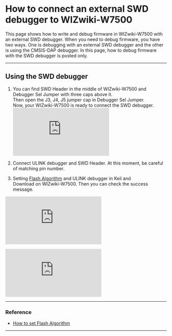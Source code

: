 
# How to connect an external SWD debugger to WIZwiki-W7500

This page shows how to write and debug firmware in WIZwiki-W7500 with an external SWD debugger. When you need to debug firmware, you have two ways. One is debugging with an external SWD debugger and the other is using the CMSIS-DAP debugger. In this page, how to debug firmware with the SWD debugger is posted only.

----

## Using the SWD debugger


1. You can find SWD Header in the middle of WIZwiki-W7500 and Debugger Sel Jumper with three caps above it.  
Then open the J3, J4, J5 jumper cap in Debugger Sel Jumper.  
Now, your WIZwiki-W7500 is ready to connect the SWD debugger.
![](http://wizwiki.net/wiki/lib/exe/fetch.php?media=products:wizwiki_w7500:start_getting_started:swd_header_debugger_jumper.png)  

  
  
2. Connect ULINK debugger and SWD Header. At this moment, be careful of matching pin number.

3. Setting [Flash Algorithm](http://wizwiki.net/wiki/doku.php?id=products:wizwiki_w7500:start_getting_started:debugging_w7500#set_flash_algorithm) and ULINK debugger in Keil and  
Download on WIZwiki-W7500. Then you can check the success message.

![](http://wizwiki.net/wiki/lib/exe/fetch.php?media=products:wizwiki_w7500:start_getting_started:set_ulink_in_keil5.png)

![](http://wizwiki.net/wiki/lib/exe/fetch.php?media=products:wizwiki_w7500:start_getting_started:set_flash_in_keil.png)

---
### Reference

- [How to set Flash Algorithm](http://wizwiki.net/wiki/doku.php?id=products:wizwiki_w7500:start_getting_started:debugging_w7500#set_flash_algorithm)

---

